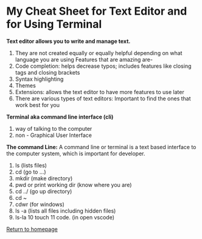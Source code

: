 # **My Cheat Sheet for Text Editor and for Using Terminal**
**Text editor allows you to write and manage text.** 
1. They are not created equally or equally helpful depending on what language you are using
Features that are amazing are-
1. Code completion: helps decrease typos; includes features like closing tags and closing brackets
2. Syntax highlighting
3. Themes
4. Extensions: allows the text editor to have more features to use later
5. There are various types of text editors: Important to find the ones that work best for you

**Terminal aka command line interface (cli)** 
1. way of talking to the computer
2. non - Graphical User Interface 

**The command Line:** 
A command line or terminal is a text based interface to the computer system, which is important for developer.
1. ls (lists files)
2. cd (go to ...)
3. mkdir (make directory)
4. pwd or print working dir (know where you are)
5. cd ../ (go up directory)
6. cd ~
7. cdwr (for windows)
8. ls -a (lists all files including hidden files)
9. ls-la
10 touch
11 code. (in open vscode)

[Return to homepage](README.md)